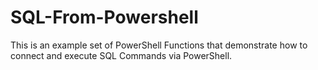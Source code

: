 # SQL-From-Powershell

This is an example set of PowerShell Functions that demonstrate how to connect and execute SQL Commands via PowerShell. 
